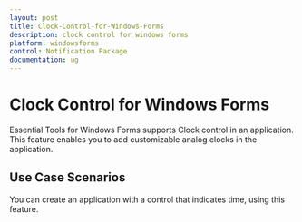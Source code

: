 ```yaml
---
layout: post
title: Clock-Control-for-Windows-Forms
description: clock control for windows forms
platform: windowsforms
control: Notification Package 
documentation: ug
---
```


# Clock Control for Windows Forms

Essential Tools for Windows Forms supports Clock control in an application. This feature enables you to add customizable analog clocks in the application.  

## Use Case Scenarios

You can create an application with a control that indicates time, using this feature. 

